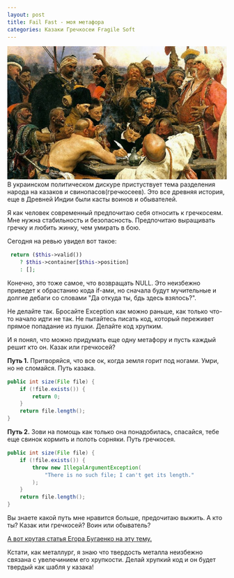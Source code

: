 ```yaml
---
layout: post
title: Fail Fast - моя метафора
categories: Казаки Гречкосеи Fragile Soft
---
```

![Казаки пишут письма турецкому султану](/images/2021/03/cossacs.jpg)
В украинском политическом дискуре пристуствует тема разделения народа на казаков и свинопасов(гречкосеев).
Это все древняя история, еще в Древней Индии были касты воинов и обывателей. 

Я как человек современный предпочитаю себя относить к гречкосеям. Мне нужна стабильность и безопасность.
Предпочитаю выращивать гречку и любить жинку, чем умирать в бою. 

Сегодня на ревью увидел вот такое:

```php
 return ($this->valid()) 
    ? $this->container[$this->position] 
    : [];
```

Конечно, это тоже самое, что возвращать NULL. Это неизбежно приведет к обрастанию кода if-ами,
но сначала будут мучительные и долгие дебаги со словами "Да откуда ты, бдь здесь взялось?".

Не делайте так. Бросайте Exception как можно раньше, как только что-то начало идти не так. 
Не пытайтесь писать код, который переживет прямое попадание из пушки. Делайте код хрупким.

И я понял, что можно придумать еще одну метафору и пусть каждый решит кто он. Казак или гречкосей?

**Путь 1.** Притворяйся, что все ок, когда земля горит под ногами. Умри, но не сломайся. Путь казака.

```java
public int size(File file) {
    if (!file.exists()) {
        return 0;
    }
    return file.length();
}
```
**Путь 2.** Зови на помощь как только она понадобилась, спасайся, тебе еще свинок кормить и полоть сорняки.
Путь гречкосея.

```java
public int size(File file) {
    if (!file.exists()) {
        throw new IllegalArgumentException(
            "There is no such file; I can't get its length."
        );
    }
    return file.length();
}
```
Вы знаете какой путь мне нравится больше, предочитаю выжить. А кто ты? Казак или гречкосей? Воин или обыватель?

[А вот крутая статья Егора Бугаенко на эту тему.](https://www.yegor256.com/2015/08/25/fail-fast.html)

Кстати, как металлург, я знаю что твердость металла неизбежно связана с увелечинием его хрупкости. 
Делай хрупкий код и он будет твердый как шабля у казака! 